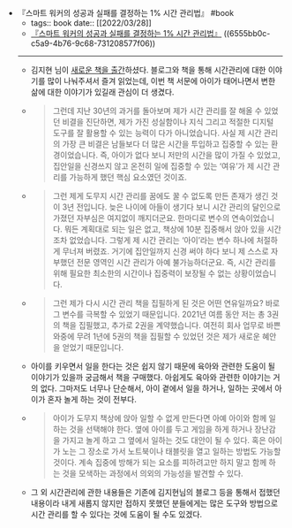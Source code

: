 - 『스마트 워커의 성공과 실패를 결정하는 1% 시간 관리법』 #book
	- tags:: book
	  date:: [[2022/03/28]]
	- [『스마트 워커의 성공과 실패를 결정하는 1% 시간 관리법』](https://link.coupang.com/a/lubSQ) ((6555bb0c-c5a9-4b76-9c68-731208577f06))
	- ---
	- 김지현 님이 [새로운 책을 출간](https://brunch.co.kr/@ioojoo/117)하셨다. 블로그와 책을 통해 시간관리에 대한 이야기를 많이 나눠주셔서 즐겨 읽었는데, 이번 책 서문에 아이가 태어나면서 변한 삶에 대한 이야기가 있길래 관심이 더 생겼다.
	- > 그런데 지난 30년의 과거를 돌아보며 제가 시간 관리를 잘 해올 수 있었던 비결을 진단하면, 제가 가진 성실함이나 지식 그리고 적절한 디지털 도구를 잘 활용할 수 있는 능력이 다가 아니었습니다. 사실 제 시간 관리의 가장 큰 비결은 남들보다 더 많은 시간을 투입하고 집중할 수 있는 환경이었습니다. 즉, 아이가 없다 보니 저만의 시간을 많이 가질 수 있었고, 집안일을 신경쓰지 않고 온전히 일에 집중할 수 있는 ‘여유’가 제 시간 관리를 가능하게 했던 핵심 요소였던 것이죠.
	- > 그런 제게 도무지 시간 관리를 꿈에도 꿀 수 없도록 만든 존재가 생긴 것이 3년 전입니다. 늦은 나이에 아들이 생기다 보니 시간 관리의 달인으로 가졌던 자부심은 여지없이 깨지더군요. 한마디로 변수의 연속이었습니다. 뭐든 계획대로 되는 일은 없고, 책상에 10분 집중해서 앉아 있을 시간조차 없었습니다. 그렇게 제 시간 관리는 ‘아이’라는 변수 하나에 처절하게 무너져 버렸죠. 거기에 집안일까지 신경 써야 하다 보니 제 스스로 자부했던 전문 영역인 시간 관리가 아예 불가능하더군요. 즉, 시간 관리를 위해 필요한 최소한의 시간이나 집중력이 보장될 수 없는 상황이었습니다.
	- > 그런 제가 다시 시간 관리 책을 집필하게 된 것은 어떤 연유일까요? 바로 그 변수를 극복할 수 있었기 때문입니다. 2021년 여름 동안 저는 총 3권의 책을 집필했고, 추가로 2권을 계약했습니다. 여전히 회사 업무로 바쁜 와중에 무려 1년에 5권의 책을 집필할 수 있었던 것은 제가 새로운 혜안을 얻었기 때문입니다.
	- 아이를 키우면서 일을 한다는 것은 쉽지 않기 때문에 육아와 관련한 도움이 될 이야기가 있을까 궁금해서 책을 구매했다. 아쉽게도 육아와 관련한 이야기는 거의 없다. 그마저도 너무나 단순해서, 아이 곁에서 일을 하거나, 일하는 곳에서 아이가 혼자 놀게 하는 것이 전부다.
	- > 아이가 도무지 책상에 앉아 일할 수 없게 만든다면 아예 아이와 함께 일하는 것을 선택해야 한다. 옆에 아이를 두고 게임을 하게 하거나 장난감을 가지고 놀게 하고 그 옆에서 일하는 것도 대안이 될 수 있다. 혹은 아이가 노는 그 장소로 가서 노트북이나 태블릿을 열고 일하는 방법도 가능할 것이다. 계속 집중에 방해가 되는 요소를 피하려고만 하지 말고 함께 하는 것을 모색하는 과정에서 의외의 가능성을 발견할 수 있다.
	- 그 외 시간관리에 관한 내용들은 기존에 김지현님의 블로그 등을 통해서 접했던 내용이라 내게 새롭지 않지만 접하지 못했던 분들에게는 많은 도구와 방법으로 시간 관리를 할 수 있다는 것에 도움이 될 수도 있겠다.